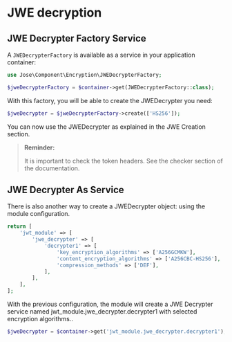 # JWE decryption

## JWE Decrypter Factory Service

A `JWEDecrypterFactory` is available as a service in your application 
container:

```php
use Jose\Component\Encryption\JWEDecrypterFactory;

$jweDecrypterFactory = $container->get(JWEDecrypterFactory::class);
```

With this factory, you will be able to create the JWEDecrypter you need:

```php
$jweDecrypter = $jweDecrypterFactory->create(['HS256']);
```

You can now use the JWEDecrypter as explained in the JWE Creation 
section.

> **Reminder:**
> 
> It is important to check the token headers. See the checker section 
> of the documentation.

## JWE Decrypter As Service

There is also another way to create a JWEDecrypter object: using the 
module configuration.

```php
return [
    'jwt_module' => [
        'jwe_decrypter' => [
            'decrypter1' => [
                'key_encryption_algorithms' => ['A256GCMKW'],
                'content_encryption_algorithms' => ['A256CBC-HS256'],
                'compression_methods' => ['DEF'],
            ],
        ],
    ],
];
```

With the previous configuration, the module will create a JWE Decrypter 
service named jwt_module.jwe_decrypter.decrypter1 with selected 
encryption algorithms..

```php
$jweDecrypter = $container->get('jwt_module.jwe_decrypter.decrypter1');
```
